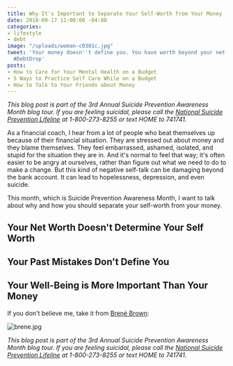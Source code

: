 ```yaml
---
title: Why It's Important to Separate Your Self-Worth from Your Money
date: 2018-09-17 11:00:00 -04:00
categories:
- lifestyle
- debt
image: "/uploads/woman-c0301c.jpg"
tweet: 'Your money doesn''t define you. You have worth beyond your net worth. #EndTheStigma
  #DebtDrop'
posts:
- How to Care for Your Mental Health on a Budget
- 5 Ways to Practice Self Care While on a Budget
- How to Talk to Your Friends about Money
---
```


*This blog post is part of the 3rd Annual Suicide Prevention Awareness Month blog tour. If you are feeling suicidal, please call the [National Suicide Prevention Lifeline](https://suicidepreventionlifeline.org/) at 1-800-273-8255 or text HOME to 741741.*

As a financial coach, I hear from a lot of people who beat themselves up because of their financial situation. They are stressed out about money and they blame themselves. They feel embarrassed, ashamed, isolated, and stupid for the situation they are in. And it's normal to feel that way; it's often easier to be angry at ourselves, rather than figure out what we need to do to make a change. But this kind of negative self-talk can be damaging beyond the bank account. It can lead to hopelessness, depression, and even suicide.

This month, which is Suicide Prevention Awareness Month, I want to talk about why and how you should separate your self-worth from your money.

## Your Net Worth Doesn't Determine Your Self Worth

## Your Past Mistakes Don't Define You

## Your Well-Being is More Important Than Your Money

If you don't believe me, take it from [Brené Brown](https://brenebrown.com/):

![brene.jpg](/uploads/brene.jpg)

*This blog post is part of the 3rd Annual Suicide Prevention Awareness Month blog tour. If you are feeling suicidal, please call the [National Suicide Prevention Lifeline](https://suicidepreventionlifeline.org/) at 1-800-273-8255 or text HOME to 741741.*